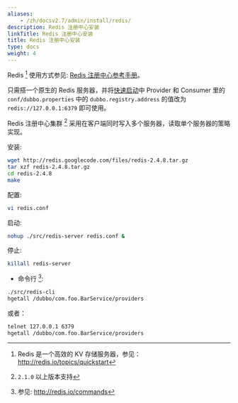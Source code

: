 ```yaml
---
aliases:
    - /zh/docsv2.7/admin/install/redis/
description: Redis 注册中心安装
linkTitle: Redis 注册中心安装
title: Redis 注册中心安装
type: docs
weight: 4
---
```



Redis [^1] 使用方式参见: [Redis 注册中心参考手册](/zh-cn/docsv2.7/user/references/registry/redis/)。

只需搭一个原生的 Redis 服务器，并将[快速启动](/zh-cn/docsv2.7/user/quick-start/)中 Provider 和 Consumer 里的 `conf/dubbo.properties` 中的 `dubbo.registry.address` 的值改为 `redis://127.0.0.1:6379` 即可使用。

Redis 注册中心集群 [^2] 采用在客户端同时写入多个服务器，读取单个服务器的策略实现。

安装:

```sh
wget http://redis.googlecode.com/files/redis-2.4.8.tar.gz
tar xzf redis-2.4.8.tar.gz
cd redis-2.4.8
make
```

配置:

```sh
vi redis.conf
```

启动:

```sh
nohup ./src/redis-server redis.conf &
```

停止:

```sh
killall redis-server
```

* 命令行 [^3]:

```sh
./src/redis-cli
hgetall /dubbo/com.foo.BarService/providers
```

或者：

```sh
telnet 127.0.0.1 6379
hgetall /dubbo/com.foo.BarService/providers
```

[^1]: Redis 是一个高效的 KV 存储服务器，参见：http://redis.io/topics/quickstart
[^2]: `2.1.0` 以上版本支持
[^3]: 参见: http://redis.io/commands